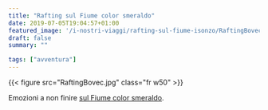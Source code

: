 ```yaml
---
title: "Rafting sul Fiume color smeraldo"
date: 2019-07-05T19:04:57+01:00
featured_image: '/i-nostri-viaggi/rafting-sul-fiume-isonzo/RaftingBovec.jpg'
draft: false
summary: ""

tags: ["avventura"]
---
```



{{< figure src="RaftingBovec.jpg" class="fr w50" >}}

Emozioni a non finire [sul Fiume color smeraldo](https://photos.app.goo.gl/5ZAAKbXfxZAYymdy7).
